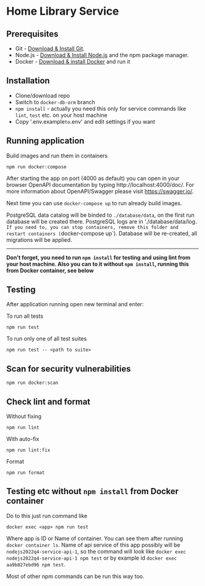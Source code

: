 # Home Library Service

## Prerequisites

- Git - [Download & Install Git](https://git-scm.com/downloads).
- Node.js - [Download & Install Node.js](https://nodejs.org/en/download/) and the npm package manager.
- Docker - [Download & install Docker](https://www.docker.com/) and run it

## Installation

- Clone/download repo
- Switch to `docker-db-orm` branch
- `npm install` - actually you need this only for service commands like `lint`, `test` etc. on your host machine
- Copy '.env.example` to `.env' and edit settings if you want

## Running application

Build images and run them in containers
```
npm run docker:compose
```

After starting the app on port (4000 as default) you can open
in your browser OpenAPI documentation by typing http://localhost:4000/doc/.
For more information about OpenAPI/Swagger please visit https://swagger.io/.

Next time you can use `docker-compose up` to run already build images.

PostgreSQL data catalog will be binded to `./database/data`, on the first run database will be created there. PostgreSQL logs are in './database/data/log`. If you need to, you can stop containers, remove this folder and restart containers (`docker-compose up`). Database will be re-created, all migrations will be applied.

---

**Don't forget, you need to run `npm install` for testing and using lint from your host machine. Also you can to it without `npm install`, running this from Docker container, see below**

## Testing

After application running open new terminal and enter:

To run all tests
```
npm run test
```

To run only one of all test suites
```
npm run test -- <path to suite>
```

## Scan for security vulnerabilities

```
npm run docker:scan
```

## Check lint and format

Without fixing
```
npm run lint
```

With auto-fix
```
npm run lint:fix
```

Format
```
npm run format
```

## Testing etc without `npm install` from Docker container

Do to this just run command like
```
docker exec <app> npm run test
```
Where app is ID or Name of container. You can see them after running `docker container ls`. Name of api service of this app possibly will be `nodejs2022q4-service-api-1`, so the command will look like `docker exec  nodejs2022q4-service-api-1 npm test` or by example id `docker exec aa9b827ebd96 npm test`.

Most of other npm commands can be run this way too.
